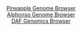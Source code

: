 <div id="Pineapple_Genome_Browser" align="center">
  <a href="https://igv.org/app/?sessionURL=blob:zZJRb5swGEX_i6VOm0QAQ4GAVE1JlmZdm1VLRFhaVcgBQ5yBTW0Hkkb57_tWbdpLJzUPmybxYD4ZfO_xOaCWSsUERxFyTOyZGCMDqbXo5qRuKvqZ1FShqCCVogaStKCS8oyi6IAKojSJZzfw5VrrRkWWxXTTqwkvhalck9TkSXDSKTMTtTUSVUVWQhItpLKGkrTCYmXb6.iKNI0JZ7umZ.VEE4tUzVpwJayG8jLt4H_pr1FaUi5qmtbbSrPnACnkgYy5WZD3g2Q.yDKq1DXdX.UXg.urwcIdx3cTf3QX335MYj95M2clJ3or6cXXslws59nycZLEwxGdDdoz53JC9PnNaGKfuR_ejHcNk1Rd4AD3Xd_xsA9oGM_p7n9qDQ87sXmc9y_V6NP4diPKePMoz5zhsvChfQKrmi5fbh.go4EqkW3BB5StZRBh23Bt3_Acv_djifuGbYfASAqGovsHA2lJsm.w_f6A9L4Ba5Cij9tngQwkZE4linqhbQc4DB3vPDi3wxAfjQPayurvAb6MZ2FgOwPH8dOCVRqUzlPFG2USzs02K8zy6USi3p6XXezd0ul41ARe9mXuXuvNdAE8r8Z_oGkgOPz5GqHqazL9E_teE8TUq1OV4y7o9TT1lsmdi6d1N9zshrtMq0WynokXAfWh7mlwCiFromE_TOD1p3EtkYxwDYOWKbZiFdP7BDiKDkXYcUFclIlKgIlIlqu3tmEb2LPf_RbUPT4cvwM-">Pineapple Genome Browser</a>
</div>
<div id="Alphonso_Genome_Browser" align="center">
  <a href="https://igv.org/app/?sessionURL=blob:zZNra9swGIX_i6BlA8fXJI4NZaT3XJquTd2UlmJkR7ZFZcmVZDsX8t_3tmzsSwfNh42BJKQX2Trn6NEWNUQqKjgKkWs6PdNxkIFUIdo5LitGZrgkCoUZZooYSJKMSMJTgsItyrDSOLqdwpeF1pUKLYvqqlNingtTeSYu8UZw3CozFaV1IhjDiZBYC6msY4kbYdG86bQkwVVlwtme2bOWWGMLs6oQXAmrIjyPW_hf_KsU54SLksRlzTR9FxCDHtC4NDP8bbiYD9OUKDUh69HyaDgZDe.9s.jxon_yGF1fLqL.4nBOc451LckRVbPFtE4P3HM1hmG6mZS8jSbnsnsJy_GNOPBOD89WFZVEHTm.M_D6bjfwIR7Kl2T1PzmHRvd0_72.Ga8GBZu93PZWNw8P1xfFJL9Y2LJq_.B7ZyAm0hpoQGkh_dCxDc_uGz2333mbOgPDtgNIRwqKwqdnA2mJ0xfY_rRFel0BM0iR1_odHwMJuSQShZ3Atn0nCNxe1._aQeDsjC2qJft70Z5Ht4Fvu0PX7ccZZRqAXsaKV8rEnJtNmpn5Zs8sR4_Fffd0fpWr5L7uita_urucjdjqePPyYZYD8A9Hv18fGP2Mon9C3WeEmDrZF7Xh1L3DQbXm7jTRA3hbDfQou14fr13vbvRhRG8g7RdPJmSJNeyHCix_EtdgSTHXUGioogllVK8XkKRoUei4HoCLUsEEkIhknnyxDdtwevbX34B6u.fdDw--">Alphonso Genome Browser</a>
</div>


<div id="DAF_Genomics_Browser" align="center">
  <a href="https://igv.org/app/?sessionURL=blob:tZFra9swFIb_i6D95Jt8jQ1hmC7puoyWNHWzpZSg2cexNtlyJLmuG_LfJ7yWwUYZgw4kIXEu76vzHNADCEl5gxLkWjiwMEYGkhXvV6RuGVySGiRKSsIkGEhACQKaHFByQCWRimTXn3RlpVQrE9suSGnuoOE1zaUlPYu0puSdqkCnmq5FavLEG9JLK.e1TlbEJqyteCO5TfIcpDQdu4Vmt.2JPl5i27ElbOuOKTqqbrUJbaywSqLd0qaAx78Y.Q_KetF36XqVjvULGC6Kabq4SG.9WbY5D8822dWHdRauT1d01xDVCZjiEC8vT9x5h3P8rR.GpwyaZZoG.5vh4cuJ9_509thSAXKKIzzxQjfwQnQ0EON5pyGgvBI4wb4RuRPD9X3z.eoFoZ6C4BQld_cGUoLk33X63QGpodWokIR9N1IzEBcFCJSYseNEOI7dwI98J47x0TigTrA3ZjnPruPIcVPXDa2vpNb6JWXjALXQn8G3AvlbZ73_FdRZnhaaU7.o2Uz58_l.83lJGbs5_yjU5BVQBnr1YyUXNVE69PP5jIUwrVdDo35x8Y73xx8-">DAF Genomics Browser</a>
</div>
